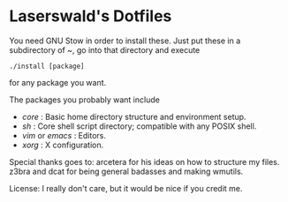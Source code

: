 Laserswald's Dotfiles
=====================

You need GNU Stow in order to install these. Just put these in a subdirectory of ~, go into that directory and execute

    ./install [package]

for any package you want.

The packages you probably want include

- *core* : Basic home directory structure and environment setup.
- *sh* : Core shell script directory; compatible with any POSIX shell.
- *vim* or *emacs* : Editors.
- *xorg* : X configuration.

Special thanks goes to:
    arcetera for his ideas on how to structure my files.
    z3bra and dcat for being general badasses and making wmutils.

License:
I really don't care, but it would be nice if you credit me.
